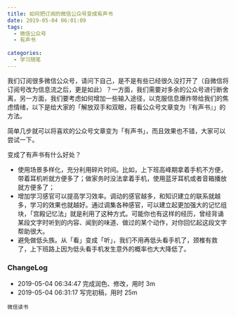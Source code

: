 ```yaml
---
title: 如何把订阅的微信公众号变成有声书
date: 2019-05-04 06:01:09
tags:
  - 微信公众号
  - 有声书
  
categories:
  - 学习随笔
---
```


<!--more-->

我们订阅很多微信公众号，请问下自己，是不是有些已经很久没打开了（自微信将订阅号改为信息流之后，更是如此）？一方面，我们需要对多余的公众号进行断舍离，另一方面，我们要考虑如何增加一些输入途径，以克服信息爆炸带给我们的焦虑情绪，以下是给大家的「解放双手和双眼，将看公众号文章变为『有声书』」的方法。









简单几步就可以将喜欢的公众号文章变为「有声书」，而且效果也不错，大家可以尝试一下。

变成了有声书有什么好处？

- 使用场景多样化，充分利用碎片时间。比如，上下班高峰期拿着手机不方便，带着耳机听就方便多了；做家务时没法拿着手机，使用蓝牙耳机或者音箱播放就方便多了；
- 增加学习感官可以提高学习效率。调动的感官越多，和知识建立的联系就越多，学习的效果也就越好。通过调集各种感官，可以建立起更加强大的记忆组块，「宫殿记忆法」就是利用了这种方式。可能你也有这样的经历，曾经背诵某段文字时听到的内容、闻到的味道、做过的某个动作，对你回忆起这段文字帮助很大。
- 避免做低头族。从「看」变成「听」，我们不用再低头看手机了，颈椎有救了，上下班路上因为低头看手机发生意外的概率也大大降低了。



### ChangeLog


- 2019-05-04 06:34:47 完成润色、修改，用时 3m
- 2019-05-04 06:31:17 写完初稿，用时 25m

`微信读书` 